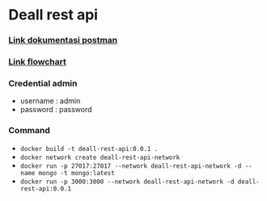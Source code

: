 # Deall rest api

### [Link dokumentasi postman](https://documenter.getpostman.com/view/18883374/UzJHRy1x)

### [Link flowchart](https://drive.google.com/file/d/1kreuokSbGJp2a_6UB2TchwuMX8MCnA7R/view?usp=sharing)

### Credential admin

- username : admin
- password : password

### Command

- `docker build -t deall-rest-api:0.0.1 .`
- `docker network create deall-rest-api-network`
- `docker run -p 27017:27017 --network deall-rest-api-network -d --name mongo -t mongo:latest`
- `docker run -p 3000:3000 --network deall-rest-api-network -d deall-rest-api:0.0.1`
